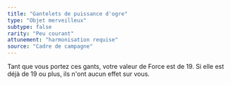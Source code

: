 ```yaml
---
title: "Gantelets de puissance d'ogre"
type: "Objet merveilleux"
subtype: false
rarity: "Peu courant"
attunement: "harmonisation requise"
source: "Cadre de campagne"
---
```

Tant que vous portez ces gants, votre valeur de Force est de 19. Si elle est déjà de 19 ou plus, ils n'ont aucun effet sur vous.
